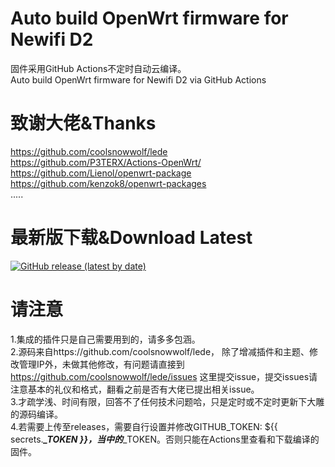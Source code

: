 # Auto build OpenWrt firmware for Newifi D2
固件采用GitHub Actions不定时自动云编译。  
Auto build OpenWrt firmware for Newifi D2 via GitHub Actions

# 致谢大佬&Thanks

https://github.com/coolsnowwolf/lede  
https://github.com/P3TERX/Actions-OpenWrt/  
https://github.com/Lienol/openwrt-package  
https://github.com/kenzok8/openwrt-packages  
.....

# 最新版下载&Download Latest
[![GitHub release (latest by date)](https://img.shields.io/github/v/release/leopardciaw/D2?style=for-the-badge&label=Download)](https://github.com/leopardciaw/D2/releases/latest)

# 请注意
1.集成的插件只是自己需要用到的，请多多包涵。  
2.源码来自https://github.com/coolsnowwolf/lede， 除了增减插件和主题、修改管理IP外，未做其他修改，有问题请直接到 https://github.com/coolsnowwolf/lede/issues 这里提交issue，提交issues请注意基本的礼仪和格式，翻看之前是否有大佬已提出相关issue。  
3.才疏学浅、时间有限，回答不了任何技术问题哈，只是定时或不定时更新下大雕的源码编译。  
4.若需要上传至releases，需要自行设置并修改GITHUB_TOKEN: ${{ secrets.***_TOKEN }}，当中的***_TOKEN。否则只能在Actions里查看和下载编译的固件。  